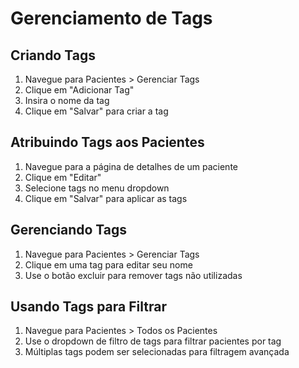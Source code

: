 # Gerenciamento de Tags

## Criando Tags

1. Navegue para Pacientes > Gerenciar Tags
2. Clique em "Adicionar Tag"
3. Insira o nome da tag
4. Clique em "Salvar" para criar a tag

## Atribuindo Tags aos Pacientes

1. Navegue para a página de detalhes de um paciente
2. Clique em "Editar"
3. Selecione tags no menu dropdown
4. Clique em "Salvar" para aplicar as tags

## Gerenciando Tags

1. Navegue para Pacientes > Gerenciar Tags
2. Clique em uma tag para editar seu nome
3. Use o botão excluir para remover tags não utilizadas

## Usando Tags para Filtrar

1. Navegue para Pacientes > Todos os Pacientes
2. Use o dropdown de filtro de tags para filtrar pacientes por tag
3. Múltiplas tags podem ser selecionadas para filtragem avançada